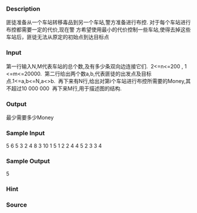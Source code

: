 
### Description

匪徒准备从一个车站转移毒品到另一个车站,警方准备进行布控. 对于每个车站进行布控都需要一定的代价,现在警
方希望使用最小的代价控制一些车站,使得去掉这些车站后，匪徒无法从原定的初始点到达目标点

### Input

第一行输入N,M代表车站的总个数,及有多少条双向边连接它们. 
2<=n<=200 , 1 <=m<=20000. 
第二行给出两个数a,b,代表匪徒的出发点及目标点.1<=a,b<=N,a<>b. 
再下来有N行,给出对第i个车站进行布控所需要的Money,其不超过10 000 000 
再下来M行,用于描述图的结构.

### Output
最少需要多少Money
### Sample Input
5 6
5 3
2
4
8
3
10
1 5
1 2
2 4
4 5
2 3
3 4
### Sample Output
5
### Hint

### Source
